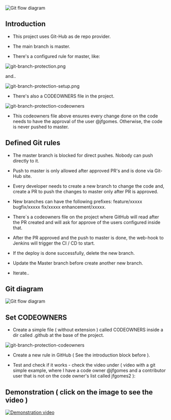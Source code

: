 ![Git flow diagram](https://qph.cf2.quoracdn.net/main-qimg-729a22aba98d1235fdce4883accaf81e)

## Introduction

- This project uses Git-Hub as de repo provider.

- The main branch is master.

- There's a configured rule for master, like:

![git-branch-protection.png](https://jgomes.site/images/cs/git-branch-protection.png)

and..

![git-branch-protection-setup.png](https://jgomes.site/images/cs/git-branch-protection-setup.png)

- There's also a CODEOWNERS file in the project.

![git-branch-protection-codeowners](https://jgomes.site/images/cs/git-branch-protection-codeowners.png)

- This codeowners file above ensures every change done on the code needs to have the approval of the user @jfgomes. Otherwise, the code is never pushed to master.

## Defined Git rules

- The master branch is blocked for direct pushes. Nobody can push directly to it.


- Push to master is only allowed after approved PR's and is done via Git-Hub site.


- Every developer needs to create a new branch to change the code and, create a PR to push the changes to master only after PR is approved.


- New branches can have the following prefixes: feature/xxxxx bugfix/xxxxx fix/xxxxx enhancement/xxxxx.


- There´s a codeowners file on the project where GitHub will read after the PR created and will ask for approve of the users configured inside that.


- After the PR approved and the push to master is done, the web-hook to Jenkins will trigger the CI / CD to start.


- If the deploy is done successfully, delete the new branch.


- Update the Master branch before create another new branch.


- Iterate..

## Git diagram

![Git flow diagram](https://jgomes.site/images/diagrams/git.drawio.png)

## Set CODEOWNERS

- Create a simple file ( without extension ) called CODEOWNERS inside a dir called .github at the base of the project.

![git-branch-protection-codeowners](https://jgomes.site/images/cs/git-branch-protection-create-codeowners.png)

- Create a new rule in GitHub ( See the introduction block before ).


- Test and check if it works - check the video under ( video with a git simple example, where I have a code owner @jfgomes and a contributor user that is not on the code owner's list called jfgomes2 ):

## Demonstration ( click on the image to see the video )
[![Demonstration video](https://jgomes.site/images/cs/git-branch-protection-video-thumbnail.jpg)](http://www.youtube.com/watch?v=6bGltddfJIM)
